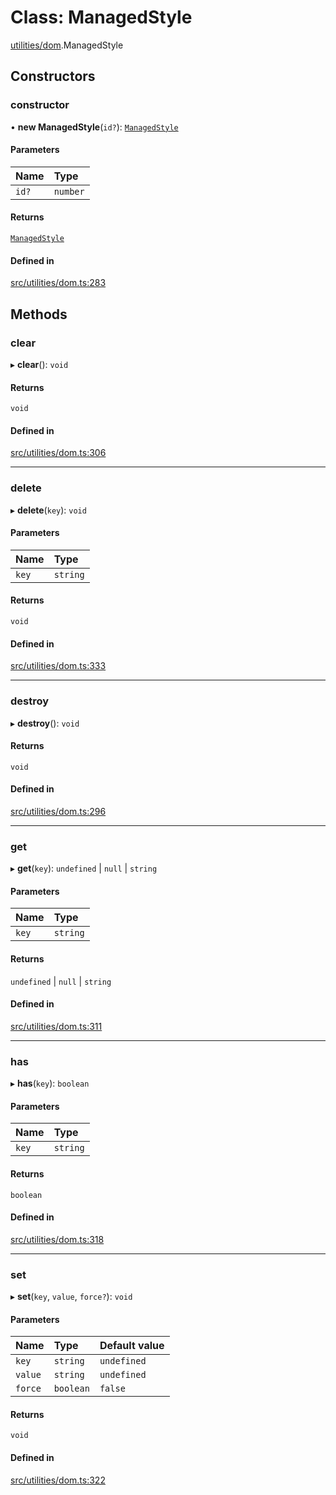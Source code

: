 # Class: ManagedStyle

[utilities/dom](../modules/utilities_dom.md).ManagedStyle

## Constructors

### constructor

• **new ManagedStyle**(`id?`): [`ManagedStyle`](utilities_dom_ManagedStyle.md)

#### Parameters

| Name | Type |
| :------ | :------ |
| `id?` | `number` |

#### Returns

[`ManagedStyle`](utilities_dom_ManagedStyle.md)

#### Defined in

[src/utilities/dom.ts:283](https://github.com/FrankerFaceZ/FrankerFaceZ/blob/master/src/utilities/dom.ts#L283)

## Methods

### clear

▸ **clear**(): `void`

#### Returns

`void`

#### Defined in

[src/utilities/dom.ts:306](https://github.com/FrankerFaceZ/FrankerFaceZ/blob/master/src/utilities/dom.ts#L306)

___

### delete

▸ **delete**(`key`): `void`

#### Parameters

| Name | Type |
| :------ | :------ |
| `key` | `string` |

#### Returns

`void`

#### Defined in

[src/utilities/dom.ts:333](https://github.com/FrankerFaceZ/FrankerFaceZ/blob/master/src/utilities/dom.ts#L333)

___

### destroy

▸ **destroy**(): `void`

#### Returns

`void`

#### Defined in

[src/utilities/dom.ts:296](https://github.com/FrankerFaceZ/FrankerFaceZ/blob/master/src/utilities/dom.ts#L296)

___

### get

▸ **get**(`key`): `undefined` \| ``null`` \| `string`

#### Parameters

| Name | Type |
| :------ | :------ |
| `key` | `string` |

#### Returns

`undefined` \| ``null`` \| `string`

#### Defined in

[src/utilities/dom.ts:311](https://github.com/FrankerFaceZ/FrankerFaceZ/blob/master/src/utilities/dom.ts#L311)

___

### has

▸ **has**(`key`): `boolean`

#### Parameters

| Name | Type |
| :------ | :------ |
| `key` | `string` |

#### Returns

`boolean`

#### Defined in

[src/utilities/dom.ts:318](https://github.com/FrankerFaceZ/FrankerFaceZ/blob/master/src/utilities/dom.ts#L318)

___

### set

▸ **set**(`key`, `value`, `force?`): `void`

#### Parameters

| Name | Type | Default value |
| :------ | :------ | :------ |
| `key` | `string` | `undefined` |
| `value` | `string` | `undefined` |
| `force` | `boolean` | `false` |

#### Returns

`void`

#### Defined in

[src/utilities/dom.ts:322](https://github.com/FrankerFaceZ/FrankerFaceZ/blob/master/src/utilities/dom.ts#L322)
